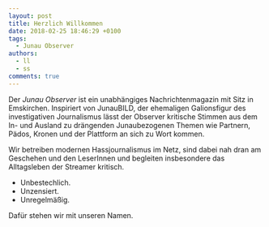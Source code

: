 ```yaml
---
layout: post
title: Herzlich Willkommen
date: 2018-02-25 18:46:29 +0100
tags:
  - Junau Observer
authors:
  - ll
  - ss
comments: true
---
```

Der _Junau Observer_ ist ein unabhängiges Nachrichtenmagazin mit Sitz in Emskirchen. Inspiriert von JunauBILD, der ehemaligen Galionsfigur des investigativen Journalismus lässt der Observer kritische Stimmen aus dem In- und Ausland zu drängenden Junaubezogenen Themen wie Partnern, Pädos, Kronen und der Plattform an sich zu Wort kommen.

Wir betreiben modernen Hassjournalismus im Netz, sind dabei nah dran am Geschehen und den LeserInnen und begleiten insbesondere das Alltagsleben der Streamer kritisch.

- Unbestechlich.
- Unzensiert.
- Unregelmäßig.

Dafür stehen wir mit unseren Namen.
